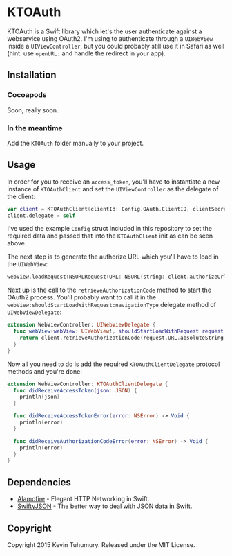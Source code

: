 # KTOAuth

KTOAuth is a Swift library which let's the user authenticate against a webservice using OAuth2. I'm using to authenticate through a `UIWebView` inside a `UIViewController`, but you could probably still use it in Safari as well (hint: use `openURL:` and handle the redirect in your app).

## Installation

### Cocoapods

Soon, really soon.

### In the meantime

Add the `KTOAuth` folder manually to your project.

## Usage

In order for you to receive an `access_token`, you'll have to instantiate a new instance of `KTOAuthClient` and set the `UIViewController` as the delegate of the client:

```swift
var client = KTOAuthClient(clientId: Config.OAuth.ClientID, clientSecret: Config.OAuth.ClientSecret, redirectURI: Config.OAuth.RedirectURI, authorizeURL: Config.OAuth.AuthorizeURL, tokenURL: Config.OAuth.TokenURL)
client.delegate = self
```

I've used the example `Config` struct included in this repository to set the required data and passed that into the `KTOAuthClient` init as can be seen above.

The next step is to generate the authorize URL which you'll have to load in the `UIWebView`:

```swift
webView.loadRequest(NSURLRequest(URL: NSURL(string: client.authorizeUrl())!))
```

Next up is the call to the `retrieveAuthorizationCode` method to start the OAuth2 process. You'll probably want to call it in the `webView:shouldStartLoadWithRequest:navigationType` delegate method of `UIWebViewDelegate`:

```swift
extension WebViewController: UIWebViewDelegate {
  func webView(webView: UIWebView!, shouldStartLoadWithRequest request: NSURLRequest!, navigationType: UIWebViewNavigationType) -> Bool {
    return client.retrieveAuthorizationCode(request.URL.absoluteString!)
  }
}
```

Now all you need to do is add the required `KTOAuthClientDelegate` protocol methods and you're done:

```swift
extension WebViewController: KTOAuthClientDelegate {
  func didReceiveAccessToken(json: JSON) {
  	println(json)
  }

  func didReceiveAccessTokenError(error: NSError) -> Void {
    println(error)
  }

  func didReceiveAuthorizationCodeError(error: NSError) -> Void {
    println(error)
  }
}
```

## Dependencies

* [Alamofire](https://github.com/Alamofire/Alamofire) - Elegant HTTP Networking in Swift.
* [SwiftyJSON](https://github.com/SwiftyJSON/SwiftyJSON) - The better way to deal with JSON data in Swift.

## Copyright

Copyright 2015 Kevin Tuhumury. Released under the MIT License.

